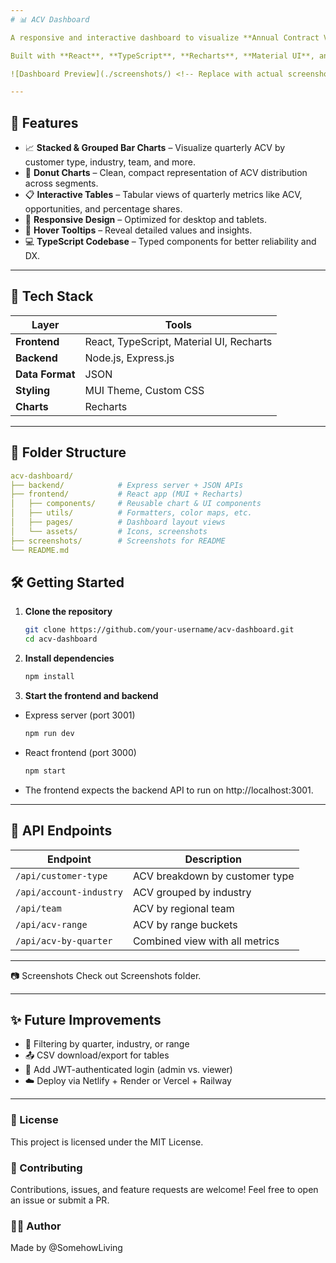 ```yaml
---
# 📊 ACV Dashboard

A responsive and interactive dashboard to visualize **Annual Contract Value (ACV)** trends across customer types, industries, sales teams, and ACV ranges.

Built with **React**, **TypeScript**, **Recharts**, **Material UI**, and **Express.js**.

![Dashboard Preview](./screenshots/) <!-- Replace with actual screenshot file -->

---
```


## 🚀 Features

- 📈 **Stacked & Grouped Bar Charts** – Visualize quarterly ACV by customer type, industry, team, and more.
- 🥧 **Donut Charts** – Clean, compact representation of ACV distribution across segments.
- 📋 **Interactive Tables** – Tabular views of quarterly metrics like ACV, opportunities, and percentage shares.
- 🎨 **Responsive Design** – Optimized for desktop and tablets.
- 🧠 **Hover Tooltips** – Reveal detailed values and insights.
- 💻 **TypeScript Codebase** – Typed components for better reliability and DX.

---

## 🧱 Tech Stack

| Layer       | Tools                                      |
|-------------|---------------------------------------------|
| **Frontend** | React, TypeScript, Material UI, Recharts   |
| **Backend**  | Node.js, Express.js                        |
| **Data Format** | JSON                                   |
| **Styling**  | MUI Theme, Custom CSS                     |
| **Charts**   | Recharts                                  |

---

## 📁 Folder Structure

```yaml
acv-dashboard/
├── backend/            # Express server + JSON APIs
├── frontend/           # React app (MUI + Recharts)
│   ├── components/     # Reusable chart & UI components
│   ├── utils/          # Formatters, color maps, etc.
│   ├── pages/          # Dashboard layout views
│   └── assets/         # Icons, screenshots
├── screenshots/        # Screenshots for README
└── README.md

```


## 🛠️ Getting Started

1. **Clone the repository**  
   ```bash
   git clone https://github.com/your-username/acv-dashboard.git
   cd acv-dashboard
2. **Install dependencies**
    ```bash
    npm install
3. **Start the frontend and backend**
- Express server (port 3001)
    ```bash
    npm run dev

- React frontend (port 3000)
    ```bash
    npm start

- The frontend expects the backend API to run on http://localhost:3001.

---

## 📡 API Endpoints

| Endpoint                 | Description                            |
|--------------------------|----------------------------------------|
| `/api/customer-type`     | ACV breakdown by customer type         |
| `/api/account-industry`  | ACV grouped by industry                |
| `/api/team`              | ACV by regional team                   |
| `/api/acv-range`         | ACV by range buckets                   |
| `/api/acv-by-quarter`    | Combined view with all metrics         |

---

📷 Screenshots
    Check out Screenshots folder.

---

## ✨ Future Improvements
- 🔎 Filtering by quarter, industry, or range  
- 📤 CSV download/export for tables  
- 🔐 Add JWT-authenticated login (admin vs. viewer)  
- ☁️ Deploy via Netlify + Render or Vercel + Railway  

---

### 📄 License
This project is licensed under the MIT License.

### 🤝 Contributing
Contributions, issues, and feature requests are welcome!
Feel free to open an issue or submit a PR.

### 👨‍💻 Author
Made by @SomehowLiving

